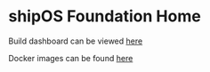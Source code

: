 # shipOS Foundation Home

Build dashboard can be viewed [here](https://dev.azure.com/shipos/OpenSource%20Projects/_dashboards/dashboard/953f4724-bdd0-44a1-8d4a-b5dcec833616)

Docker images can be found [here](https://hub.docker.com/u/shipos)
